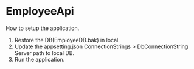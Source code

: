 # EmployeeApi
How to setup the application.
1. Restore the DB(EmployeeDB.bak) in local.
2. Update the appsetting.json ConnectionStrings > DbConnectionString Server path to local DB.
3. Run the application.

